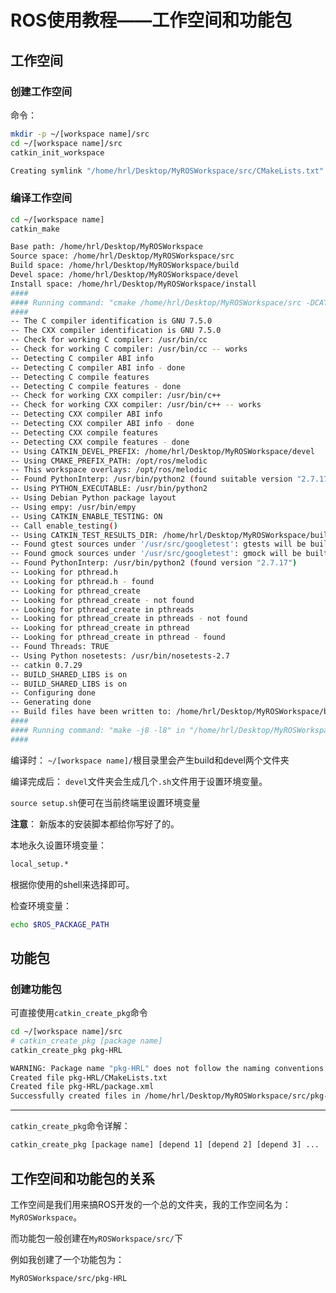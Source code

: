 # ROS使用教程——工作空间和功能包

## 工作空间

### 创建工作空间

命令：

```bash
mkdir -p ~/[workspace name]/src
cd ~/[workspace name]/src
catkin_init_workspace
```

```bash
Creating symlink "/home/hrl/Desktop/MyROSWorkspace/src/CMakeLists.txt" pointing to "/opt/ros/melodic/share/catkin/cmake/toplevel.cmake"
```

### 编译工作空间

```bash
cd ~/[workspace name]
catkin_make
```

```bash
Base path: /home/hrl/Desktop/MyROSWorkspace
Source space: /home/hrl/Desktop/MyROSWorkspace/src
Build space: /home/hrl/Desktop/MyROSWorkspace/build
Devel space: /home/hrl/Desktop/MyROSWorkspace/devel
Install space: /home/hrl/Desktop/MyROSWorkspace/install
####
#### Running command: "cmake /home/hrl/Desktop/MyROSWorkspace/src -DCATKIN_DEVEL_PREFIX=/home/hrl/Desktop/MyROSWorkspace/devel -DCMAKE_INSTALL_PREFIX=/home/hrl/Desktop/MyROSWorkspace/install -G Unix Makefiles" in "/home/hrl/Desktop/MyROSWorkspace/build"
####
-- The C compiler identification is GNU 7.5.0
-- The CXX compiler identification is GNU 7.5.0
-- Check for working C compiler: /usr/bin/cc
-- Check for working C compiler: /usr/bin/cc -- works
-- Detecting C compiler ABI info
-- Detecting C compiler ABI info - done
-- Detecting C compile features
-- Detecting C compile features - done
-- Check for working CXX compiler: /usr/bin/c++
-- Check for working CXX compiler: /usr/bin/c++ -- works
-- Detecting CXX compiler ABI info
-- Detecting CXX compiler ABI info - done
-- Detecting CXX compile features
-- Detecting CXX compile features - done
-- Using CATKIN_DEVEL_PREFIX: /home/hrl/Desktop/MyROSWorkspace/devel
-- Using CMAKE_PREFIX_PATH: /opt/ros/melodic
-- This workspace overlays: /opt/ros/melodic
-- Found PythonInterp: /usr/bin/python2 (found suitable version "2.7.17", minimum required is "2") 
-- Using PYTHON_EXECUTABLE: /usr/bin/python2
-- Using Debian Python package layout
-- Using empy: /usr/bin/empy
-- Using CATKIN_ENABLE_TESTING: ON
-- Call enable_testing()
-- Using CATKIN_TEST_RESULTS_DIR: /home/hrl/Desktop/MyROSWorkspace/build/test_results
-- Found gtest sources under '/usr/src/googletest': gtests will be built
-- Found gmock sources under '/usr/src/googletest': gmock will be built
-- Found PythonInterp: /usr/bin/python2 (found version "2.7.17") 
-- Looking for pthread.h
-- Looking for pthread.h - found
-- Looking for pthread_create
-- Looking for pthread_create - not found
-- Looking for pthread_create in pthreads
-- Looking for pthread_create in pthreads - not found
-- Looking for pthread_create in pthread
-- Looking for pthread_create in pthread - found
-- Found Threads: TRUE  
-- Using Python nosetests: /usr/bin/nosetests-2.7
-- catkin 0.7.29
-- BUILD_SHARED_LIBS is on
-- BUILD_SHARED_LIBS is on
-- Configuring done
-- Generating done
-- Build files have been written to: /home/hrl/Desktop/MyROSWorkspace/build
####
#### Running command: "make -j8 -l8" in "/home/hrl/Desktop/MyROSWorkspace/build"
####
```

编译时：
`~/[workspace name]/`根目录里会产生build和devel两个文件夹

编译完成后：
`devel`文件夹会生成几个`.sh`文件用于设置环境变量。

`source setup.sh`便可在当前终端里设置环境变量

**注意**：
新版本的安装脚本都给你写好了的。

本地永久设置环境变量：
```bash
local_setup.*
```

根据你使用的shell来选择即可。

检查环境变量：
```bash
echo $ROS_PACKAGE_PATH
```

## 功能包

### 创建功能包

可直接使用`catkin_create_pkg`命令

```bash
cd ~/[workspace name]/src
# catkin_create_pkg [package name]
catkin_create_pkg pkg-HRL
```

```bash
WARNING: Package name "pkg-HRL" does not follow the naming conventions. It should start with a lower case letter and only contain lower case letters, digits, underscores, and dashes.
Created file pkg-HRL/CMakeLists.txt
Created file pkg-HRL/package.xml
Successfully created files in /home/hrl/Desktop/MyROSWorkspace/src/pkg-HRL. Please adjust the values in package.xml.
```

----

`catkin_create_pkg`命令详解：

```bash
catkin_create_pkg [package name] [depend 1] [depend 2] [depend 3] ...
```

## 工作空间和功能包的关系

工作空间是我们用来搞ROS开发的一个总的文件夹，我的工作空间名为：`MyROSWorkspace`。

而功能包一般创建在`MyROSWorkspace/src/`下

例如我创建了一个功能包为：

`MyROSWorkspace/src/pkg-HRL`
